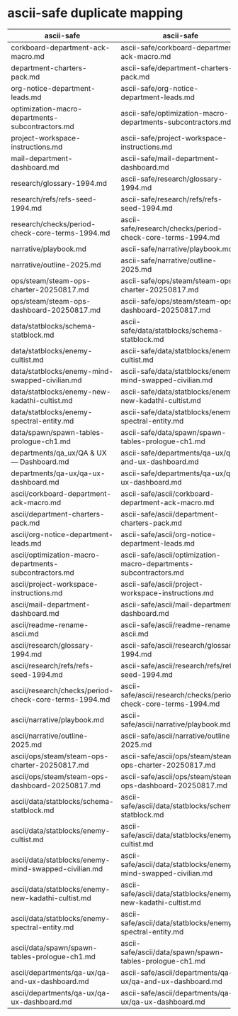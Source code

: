 # ascii-safe duplicate mapping

| ascii-safe | ascii-safe |
|---|---|
| corkboard-department-ack-macro.md | ascii-safe/corkboard-department-ack-macro.md |
| department-charters-pack.md | ascii-safe/department-charters-pack.md |
| org-notice-department-leads.md | ascii-safe/org-notice-department-leads.md |
| optimization-macro-departments-subcontractors.md | ascii-safe/optimization-macro-departments-subcontractors.md |
| project-workspace-instructions.md | ascii-safe/project-workspace-instructions.md |
| mail-department-dashboard.md | ascii-safe/mail-department-dashboard.md |
| research/glossary-1994.md | ascii-safe/research/glossary-1994.md |
| research/refs/refs-seed-1994.md | ascii-safe/research/refs/refs-seed-1994.md |
| research/checks/period-check-core-terms-1994.md | ascii-safe/research/checks/period-check-core-terms-1994.md |
| narrative/playbook\.md | ascii-safe/narrative/playbook\.md |
| narrative/outline-2025.md | ascii-safe/narrative/outline-2025.md |
| ops/steam/steam-ops-charter-20250817.md | ascii-safe/ops/steam/steam-ops-charter-20250817.md |
| ops/steam/steam-ops-dashboard-20250817.md | ascii-safe/ops/steam/steam-ops-dashboard-20250817.md |
| data/statblocks/schema-statblock.md | ascii-safe/data/statblocks/schema-statblock.md |
| data/statblocks/enemy-cultist.md | ascii-safe/data/statblocks/enemy-cultist.md |
| data/statblocks/enemy-mind-swapped-civilian.md | ascii-safe/data/statblocks/enemy-mind-swapped-civilian.md |
| data/statblocks/enemy-new-kadathi-cultist.md | ascii-safe/data/statblocks/enemy-new-kadathi-cultist.md |
| data/statblocks/enemy-spectral-entity.md | ascii-safe/data/statblocks/enemy-spectral-entity.md |
| data/spawn/spawn-tables-prologue-ch1.md | ascii-safe/data/spawn/spawn-tables-prologue-ch1.md |
| departments/qa_ux/QA & UX — Dashboard.md | ascii-safe/departments/qa-ux/qa-and-ux-dashboard.md |
| departments/qa-ux/qa-ux-dashboard.md | ascii-safe/departments/qa-ux/qa-ux-dashboard.md |
| ascii/corkboard-department-ack-macro.md | ascii-safe/ascii/corkboard-department-ack-macro.md |
| ascii/department-charters-pack.md | ascii-safe/ascii/department-charters-pack.md |
| ascii/org-notice-department-leads.md | ascii-safe/ascii/org-notice-department-leads.md |
| ascii/optimization-macro-departments-subcontractors.md | ascii-safe/ascii/optimization-macro-departments-subcontractors.md |
| ascii/project-workspace-instructions.md | ascii-safe/ascii/project-workspace-instructions.md |
| ascii/mail-department-dashboard.md | ascii-safe/ascii/mail-department-dashboard.md |
| ascii/readme-rename-ascii.md | ascii-safe/ascii/readme-rename-ascii.md |
| ascii/research/glossary-1994.md | ascii-safe/ascii/research/glossary-1994.md |
| ascii/research/refs/refs-seed-1994.md | ascii-safe/ascii/research/refs/refs-seed-1994.md |
| ascii/research/checks/period-check-core-terms-1994.md | ascii-safe/ascii/research/checks/period-check-core-terms-1994.md |
| ascii/narrative/playbook\.md | ascii-safe/ascii/narrative/playbook\.md |
| ascii/narrative/outline-2025.md | ascii-safe/ascii/narrative/outline-2025.md |
| ascii/ops/steam/steam-ops-charter-20250817.md | ascii-safe/ascii/ops/steam/steam-ops-charter-20250817.md |
| ascii/ops/steam/steam-ops-dashboard-20250817.md | ascii-safe/ascii/ops/steam/steam-ops-dashboard-20250817.md |
| ascii/data/statblocks/schema-statblock.md | ascii-safe/ascii/data/statblocks/schema-statblock.md |
| ascii/data/statblocks/enemy-cultist.md | ascii-safe/ascii/data/statblocks/enemy-cultist.md |
| ascii/data/statblocks/enemy-mind-swapped-civilian.md | ascii-safe/ascii/data/statblocks/enemy-mind-swapped-civilian.md |
| ascii/data/statblocks/enemy-new-kadathi-cultist.md | ascii-safe/ascii/data/statblocks/enemy-new-kadathi-cultist.md |
| ascii/data/statblocks/enemy-spectral-entity.md | ascii-safe/ascii/data/statblocks/enemy-spectral-entity.md |
| ascii/data/spawn/spawn-tables-prologue-ch1.md | ascii-safe/ascii/data/spawn/spawn-tables-prologue-ch1.md |
| ascii/departments/qa-ux/qa-and-ux-dashboard\.md | ascii-safe/ascii/departments/qa-ux/qa-and-ux-dashboard\.md |
| ascii/departments/qa-ux/qa-ux-dashboard.md | ascii-safe/ascii/departments/qa-ux/qa-ux-dashboard.md |
